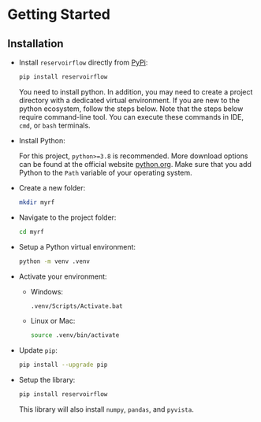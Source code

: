 # Getting Started

## Installation

- Install `reservoirflow` directly from [PyPi](https://pypi.org/):

    ```bash
    pip install reservoirflow
    ```

    You need to install python. In addition, you may need to create a project directory with a dedicated virtual environment. If you are new to the python ecosystem, follow the steps below. Note that the steps below require command-line tool. You can execute these commands in IDE, `cmd`, or `bash` terminals.

- Install Python:

    For this project, `python>=3.8` is recommended. More download options can be found at the official website [python.org](https://www.python.org/downloads/release/python-379/). Make sure that you add Python to the `Path` variable of your operating system.

- Create a new folder:

    ```bash
    mkdir myrf
    ```

- Navigate to the project folder:

    ```bash
    cd myrf
    ```

- Setup a Python virtual environment:

    ```bash
    python -m venv .venv
    ```

- Activate your environment:

  - Windows:

      ```bash
      .venv/Scripts/Activate.bat
      ```

  - Linux or Mac:

      ```bash
      source .venv/bin/activate
      ```

- Update `pip`:

    ```bash
    pip install --upgrade pip
    ```

- Setup the library:

    ```bash
    pip install reservoirflow
    ```

    This library will also install `numpy`, `pandas`, and `pyvista`.



```{include} /_static/comments_section.md
```
